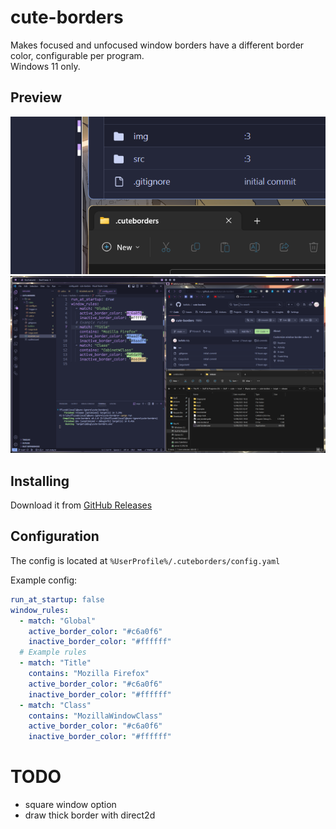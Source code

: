 # cute-borders

Makes focused and unfocused window borders have a different border color, configurable per program.  
Windows 11 only.

## Preview

![Zoom](img/zoom.png?raw=true)
![Fullscreen](img/fullscreen.png?raw=true)

## Installing

Download it from [GitHub Releases](https://github.com/keifufu/cute-borders/releases/latest)

## Configuration

The config is located at `%UserProfile%/.cuteborders/config.yaml`

Example config:

```yaml
run_at_startup: false
window_rules:
  - match: "Global"
    active_border_color: "#c6a0f6"
    inactive_border_color: "#ffffff"
  # Example rules
  - match: "Title"
    contains: "Mozilla Firefox"
    active_border_color: "#c6a0f6"
    inactive_border_color: "#ffffff"
  - match: "Class"
    contains: "MozillaWindowClass"
    active_border_color: "#c6a0f6"
    inactive_border_color: "#ffffff"
```

# TODO

- square window option
- draw thick border with direct2d
